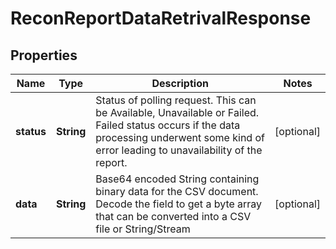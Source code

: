 

# ReconReportDataRetrivalResponse

## Properties

Name | Type | Description | Notes
------------ | ------------- | ------------- | -------------
**status** | **String** | Status of polling request. This can be Available, Unavailable or Failed. Failed status occurs if the data processing underwent some kind of error leading to unavailability of the report. |  [optional]
**data** | **String** | Base64 encoded String containing binary data for the CSV document. Decode the field to get a byte array that can be converted into a CSV file or String/Stream |  [optional]



